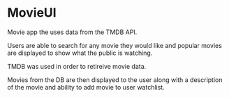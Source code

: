 # MovieUI

Movie app the uses data from the TMDB API.

Users are able to search for any movie they would like and popular movies are displayed to show what the public is watching.

TMDB was used in order to retireive movie data.

Movies from the DB are then displayed to the user along with a description of the movie and ability to add movie to user watchlist.
